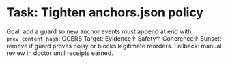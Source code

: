 # Task: Tighten anchors.json policy
Goal: add a guard so new anchor events must append at end with `prev_content_hash`.
OCERS Target: Evidence↑ Safety↑ Coherence↑
Sunset: remove if guard proves noisy or blocks legitimate reorders.
Fallback: manual review in doctor until receipts earned.
